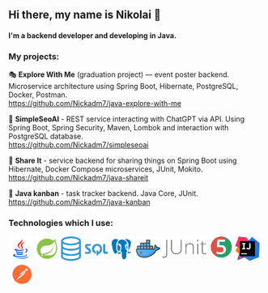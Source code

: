 ## Hi there, my name is Nikolai  👋
#### I'm a backend developer and developing in Java.

### **My projects:**

🎭  **Explore With Me** (graduation project) — event poster backend. Microservice architecture using Spring Boot, 
Hibernate, PostgreSQL, Docker, Postman.<br />
https://github.com/Nickadm7/java-explore-with-me

📒 **SimpleSeoAI** - REST service interacting with ChatGPT via API. 
Using Spring Boot, Spring Security, Maven, Lombok and interaction with PostgreSQL database.<br />
https://github.com/Nickadm7/simpleseoai

🔄  **Share It** - service backend for sharing things on Spring Boot using Hibernate, Docker Compose microservices, 
JUnit, Mokito.<br />
https://github.com/Nickadm7/java-shareit

📅  **Java kanban** - task tracker backend. Java Core, JUnit.<br />
https://github.com/Nickadm7/java-kanban

### **Technologies which I use**:

<div>
  <img src="./images/java.png" alt="Java logo" height="48" title="Java">
  <img src="./images/spring.png" alt="Spring logo" height="48" title="Spring">
  <img src="./images/sql.png" alt="SQL logo" height="48" title="SQL">
  <img src="./images/postgresql.png" alt="PostgreSQL logo" height="48" title="PostgreSQL">
  <img src ="./images/docker.png" alt="Docker logo" height="48" title='Docker'/>
  <img src ="./images/junit.png" alt="JUnit5 logo" height="48" title='JUnit 5'/>
  <img src ="./images/intellij.png" alt="Intellij logo" height="48" title='intellij'/>
  <img src ="./images/postman.png" alt="postman logo" height="48" title='postman'/>
</div>